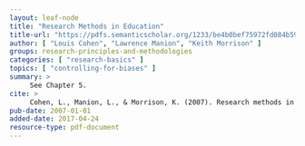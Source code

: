 ```yaml
---
layout: leaf-node
title: "Research Methods in Education"
title-url: "https://pdfs.semanticscholar.org/1233/be4b0bef75972fd084b5916ce7ca1a63e089.pdf"
author: [ "Louis Cohen", "Lawrence Manion", "Keith Morrison" ]
groups: research-principles-and-methodologies
categories: [ "research-basics" ]
topics: [ "controlling-for-biases" ]
summary: >
     See Chapter 5.
cite: >
     Cohen, L., Manion, L., & Morrison, K. (2007). Research methods in education.
pub-date: 2007-01-01
added-date: 2017-04-24
resource-type: pdf-document
---
```


